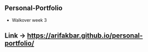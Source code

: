 ## Personal-Portfolio

- Walkover week 3

## Link -> https://arifakbar.github.io/personal-portfolio/
